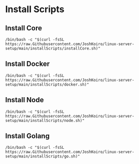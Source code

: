 # Install Scripts

## Install Core
```
/bin/bash -c "$(curl -fsSL https://raw.Githubusercontent.com/JoshKoiro/linux-server-setup/main/installScripts/installCore.sh)"
```

## Install Docker
```
/bin/bash -c "$(curl -fsSL https://raw.Githubusercontent.com/JoshKoiro/linux-server-setup/main/installScripts/docker.sh)"
```
## Install Node
```
/bin/bash -c "$(curl -fsSL https://raw.Githubusercontent.com/JoshKoiro/linux-server-setup/main/installScripts/node.sh)"
```
## Install Golang
```
/bin/bash -c "$(curl -fsSL https://raw.Githubusercontent.com/JoshKoiro/linux-server-setup/main/installScripts/go.sh)"
```
